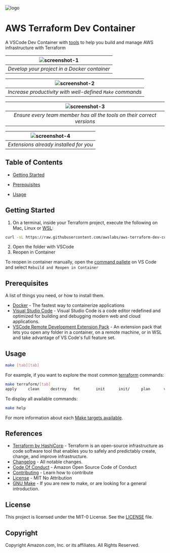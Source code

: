 <!--
  ** MANAGED BY AWS CODE HABITS
  ** DO NOT EDIT THIS FILE
  **
  ** 1) Make all changes to `doc/habits.yaml`
  ** 2) Run `make doc/build` to rebuild this file
  **
-->

![logo][logo]


# AWS Terraform Dev Container

A VSCode Dev Container with [tools][tools] to help you build and manage AWS infrastructure with Terraform

| ![screenshot-1](doc/images/screenshot-1.gif) |
|:--:|
| *Develop your project in a Docker container* |

| ![screenshot-2](doc/images/screenshot-2.gif) |
|:--:|
| *Increase productivity with well-defined `Make` commands* |

| ![screenshot-3](doc/images/screenshot-3.gif) |
|:--:|
| *Ensure every team member has all the tools on their correct versions* |

| ![screenshot-4](doc/images/screenshot-4.png) |
|:--:|
| *Extensions already installed for you* |


## Table of Contents

- [Getting Started](#getting-started)

- [Prerequisites](#prerequisites)


- [Usage](#usage)




## Getting Started

1. On a terminal, inside your Terraform project, execute the following on Mac, Linux or [WSL][wsl]:
```bash
curl -sL https://raw.githubusercontent.com/awslabs/aws-terraform-dev-container/main/scripts/init.sh | bash
````
2. Open the folder with VSCode
3. Reopen in Container

To reopen in container manually, open the [command pallete](https://code.visualstudio.com/docs/getstarted/userinterface#_command-palette) on VS Code and select `Rebuild and Reopen in Container`


## Prerequisites
  A list of things you need, or how to install them.

- [Docker](https://www.docker.com/products/docker-desktop/) - The fastest way to containerize applications
- [Visual Studio Code](https://code.visualstudio.com/) - Visual Studio Code is a code editor redefined and optimized for building and debugging modern web and cloud applications.
- [VSCode Remote Development Extension Pack](https://marketplace.visualstudio.com/items?itemName=ms-vscode-remote.vscode-remote-extensionpack) - An extension pack that lets you open any folder in a container, on a remote machine, or in WSL and take advantage of VS Code's full feature set.



## Usage
```bash
make [tab][tab]
```
For example, if you want to explore the most common [terraform][terraform] commands:
```bash
make terraform/[tab]
apply     clean     destroy   fmt       init      init/     plan      validate  version
```

To display all available commands:
```bash
make help
```
For more information about each [Make targets available](Makefile.md).





## References
- [Terraform by HashiCorp](https://www.terraform.io) - Terraform is an open-source infrastructure as code software tool that enables you to safely and predictably create, change, and improve infrastructure.
- [Changelog](CHANGELOG.md) - All notable changes.
- [Code Of Conduct](CODE_OF_CONDUCT.md) - Amazon Open Source Code of Conduct
- [Contributing](CONTRIBUTING.md) - Learn how to contribute
- [License](LICENSE) - MIT No Attribution
- [GNU Make](https://www.gnu.org/software/make/manual/make.html) - If you are new to make, or are looking for a general introduction.


## License
This project is licensed under the MIT-0 License. See the [LICENSE](LICENSE) file.

## Copyright
Copyright Amazon.com, Inc. or its affiliates. All Rights Reserved.


[repo]: https://gitlab.aws.dev/proserve-labs/aws-terraform-dev-container
[logo]: doc/logo.png

[docker]: https://www.docker.com/products/docker-desktop/
[vscode-dev-container]: https://code.visualstudio.com/docs/remote/containers
[terraform]: https://www.terraform.io
[license]: LICENSE
[tools]: TOOLS
[wsl]: https://learn.microsoft.com/en-us/windows/wsl/install
